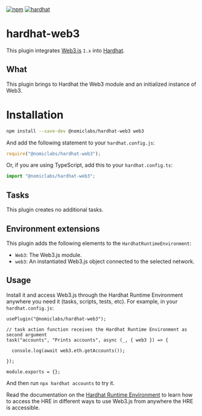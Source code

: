 [![npm](https://img.shields.io/npm/v/@nomiclabs/hardhat-web3.svg)](https://www.npmjs.com/package/@nomiclabs/hardhat-web3)
[![hardhat](https://hardhat.org/buidler-plugin-badge.svg?1)](https://hardhat.org)

# hardhat-web3

This plugin integrates [Web3.js](https://github.com/ethereum/web3.js) `1.x` into [Hardhat](https://hardhat.org).

## What

This plugin brings to Hardhat the Web3 module and an initialized instance of Web3.

# Installation

```bash
npm install --save-dev @nomiclabs/hardhat-web3 web3
```

And add the following statement to your `hardhat.config.js`:

```js
require("@nomiclabs/hardhat-web3");
```

Or, if you are using TypeScript, add this to your `hardhat.config.ts`:

```js
import "@nomiclabs/hardhat-web3";
```

## Tasks

This plugin creates no additional tasks.

## Environment extensions

This plugin adds the following elements to the `HardhatRuntimeEnvironment`:

- `Web3`: The Web3.js module.
- `web3`: An instantiated Web3.js object connected to the selected network.

## Usage
Install it and access Web3.js through the Hardhat Runtime Environment anywhere you need it (tasks, scripts, tests, etc). For example, in your `hardhat.config.js`:
```
usePlugin("@nomiclabs/hardhat-web3");

// task action function receives the Hardhat Runtime Environment as second argument
task("accounts", "Prints accounts", async (_, { web3 }) => {
  
  console.log(await web3.eth.getAccounts());
  
});

module.exports = {};
```
And then run `npx hardhat accounts` to try it.

Read the documentation on the [Hardhat Runtime Environment](https://hardhat.org/documentation/#hardhat-runtime-environment-hre) to learn how to access the HRE in different ways to use Web3.js from anywhere the HRE is accessible.
